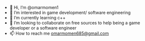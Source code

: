 - 👋 Hi, I’m @omarmomen1
- 👀 I’m interested in game development/ software engineering
- 🌱 I’m currently learning c++
- 💞️ I’m looking to collaborate on free sources to help being a game developer or a software engineer  
- 📫 How to reach me omarmomen685@gmail.com

<!---
omarmomen1/omarmomen1 is a ✨ special ✨ repository because its `README.md` (this file) appears on your GitHub profile.
You can click the Preview link to take a look at your changes.
--->

